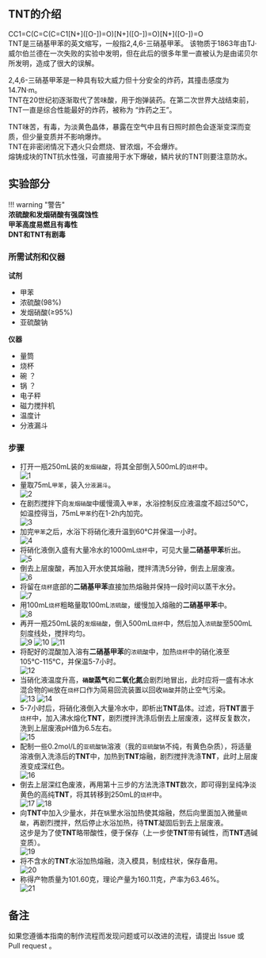 ## TNT的介绍

<div class="smiles">CC1=C(C=C(C=C1[N+]([O-])=O)[N+]([O-])=O)[N+]([O-])=O</div>
TNT是三硝基甲苯的英文缩写，一般指2,4,6-三硝基甲苯。  
该物质于1863年由TJ·威尔伯兰德在一次失败的实验中发明，但在此后的很多年里一直被认为是由诺贝尔所发明，造成了很大的误解。  

2,4,6-三硝基甲苯是一种具有较大威力但十分安全的炸药，其撞击感度为14.7N·m。  
TNT在20世纪初逐渐取代了苦味酸，用于炮弹装药。在第二次世界大战结束前，TNT一直是综合性能最好的炸药，被称为 “炸药之王”。  

TNT味苦，有毒，为淡黄色晶体，暴露在空气中且有日照时颜色会逐渐变深而变质，但少量变质并不影响爆炸。  
TNT在非密闭情况下遇火只会燃烧、冒浓烟，不会爆炸。  
熔铸成块的TNT抗水性强，可直接用于水下爆破，鳞片状的TNT则要注意防水。

## 实验部分

!!! warning "警告"  
    **浓硫酸和发烟硝酸有强腐蚀性**  
    **甲苯高度易燃且有毒性**   
    **DNT和TNT有剧毒**

### 所需试剂和仪器

**试剂** 

* 甲苯
* 浓硫酸(98%)
* 发烟硝酸(≥95%)
* 亚硫酸钠

**仪器**

* 量筒
* 烧杯
* 碗 ？
* 锅 ？
* 电子秤
* 磁力搅拌机
* 温度计
* 分液漏斗

### 步骤

* 打开一瓶250mL装的`发烟硝酸`，将其全部倒入500mL的`烧杯`中。  
![1](1.png)  
* 量取75mL`甲苯`，装入`分液漏斗`。  
![2](2.png)  
* 在剧烈搅拌下向`发烟硝酸`中缓慢滴入`甲苯`，水浴控制反应液温度不超过50℃，如温控得当，75mL`甲苯`约在1-2h内加完。  
![3](3.png)  
* 加完`甲苯`之后，水浴下将硝化液升温到60℃并保温一小时。  
![4](4.png)  
* 将硝化液倒入盛有大量冷水的1000mL`烧杯`中，可见大量**二硝基甲苯**析出。  
![5](5.png)  
* 倒去上层废酸，再加入开水使其熔融，搅拌清洗5分钟，倒去上层废液。  
![6](6.png)  
* 将留在`烧杯`底部的**二硝基甲苯**直接加热熔融并保持一段时间以蒸干水分。  
![7](7.png)  
* 用100mL`烧杯`粗略量取100mL`浓硫酸`，缓慢加入熔融的**二硝基甲苯**中。  
![8](8.png)  
* 再开一瓶250mL装的`发烟硝酸`，倒入500mL`烧杯`中，然后加入`浓硫酸`至500mL刻度线处，搅拌均匀。  
![9](9.png)
![10](10.png)
![11](11.png)  
* 将配好的混酸加入溶有**二硝基甲苯**的`浓硫酸`中，加热`烧杯`中的硝化液至105℃-115℃，并保温5-7小时。  
![12](12.png)  
* 当硝化液温度升高，**`硝酸`蒸气**和**二氧化氮**会剧烈地冒出，此时应将一盛有冰水混合物的`碗`放在`烧杯`口作为简易回流装置以回收`硝酸`并防止空气污染。  
![13](13.png)
![14](14.png)  
* 5-7小时后，将硝化液倒入大量冷水中，即析出**TNT**晶体。过滤，将**TNT**置于`烧杯`中，加入沸水熔化**TNT**，剧烈搅拌洗涤后倒去上层废液，这样反复数次，洗到上层废液pH值为6.5左右。  
![15](15.png)  
* 配制一些0.2mol/L的`亚硫酸钠`溶液（我的`亚硫酸钠`不纯，有黄色杂质），将适量溶液倒入洗涤后的**TNT**中，加热到**TNT**熔融，剧烈搅拌洗涤**TNT**，此时上层废液变成深红色。  
![16](16.png)  
* 倒去上层深红色废液，再用第十三步的方法洗涤**TNT**数次，即可得到呈纯净淡黄色的高纯**TNT**，将其转移到250mL的`烧杯`中。  
![17](17.png)
![18](18.png)  
* 向**TNT**中加入少量水，并在`锅`里水浴加热使其熔融，然后向里面加入微量`硫酸`，再剧烈搅拌，然后停止水浴加热，待**TNT**凝固后到去上层废液。  
这步是为了使**TNT**略带酸性，便于保存（上一步使**TNT**带有碱性，而**TNT**遇碱变质）。  
![19](19.png)  
* 将不含水的**TNT**水浴加热熔融，浇入模具，制成柱状，保存备用。  
![20](20.png)  
* 称得产物质量为101.60克，理论产量为160.11克，产率为63.46%。  
![21](21.png) 

## 备注

如果您遵循本指南的制作流程而发现问题或可以改进的流程，请提出 Issue 或 Pull request 。